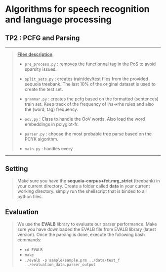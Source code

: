 # Algorithms for speech recognition and language processing
## TP2 : PCFG and Parsing

---
> <u>**Files description**</u>
>
> * <code>pre_process.py</code> : removes the functionnal tag in the PoS to avoid sparsity issues. 
> * <code>split_sets.py</code> : creates train/dev/test files from the provided sequoia treebank. 
>   The last 10% of the original dataset is used to create the test set.
> 
>
>
> * <code>grammar.py</code> : creates the pcfg based on the formatted (sentences) train set. 
>    Keep track of the frequency of lhs->rhs rules
>    and also the (word, tag) frequency.
> * <code>oov.py</code> : Class to handle the OoV words. Also load the word embeddings in polyglot-fr. 
> * <code>parser.py</code> :  choose the most probable tree parse based on the PCYK algorithm. 
> * <code>main.py</code> : handles every
>
---

## Setting 
> Make sure you have the **sequoia-corpus+fct.mrg_strict** (treebank) in your current directory. Create a folder called **data** in your current working directory.
> simply run the shellscript that is binded to all python files.

## Evaluation
> We use the **EVALB** library to evaluate our parser performance. Make sure you have downloaded the EVALB file from EVALB library (latest version).
> Once the parsing is done, execute the following bash commands:
> * <code>cd EVALB</code>
> * <code>make</code>
> * <code>./evalb -p sample/sample.prm ../data/test_f ../evaluation_data.parser_output</code> 
